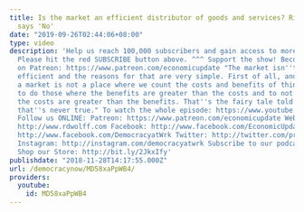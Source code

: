 ```yaml
---
title: Is the market an efficient distributor of goods and services? Richard Wolff
  says 'No'
date: "2019-09-26T02:44:06+08:00"
type: video
description: 'Help us reach 100,000 subscribers and gain access to more studio time!
  Please hit the red SUBSCRIBE button above. ^^^ Support the show! Become an EU patron
  on Patreon: https://www.patreon.com/economicupdate "The market isn''t particularly
  efficient and the reasons for that are very simple. First of all, and most basic,
  a market is not a place where we count the costs and benefits of things and decide
  to do those where the benefits are greater than the costs and to not do those where
  the costs are greater than the benefits. That''s the fairy tale told to students
  that''s never true." To watch the whole episode: https://www.youtube.com/watch?v=YyEm1baqVHU&t=849s
  Follow us ONLINE: Patreon: https://www.patreon.com/economicupdate Websites: http://www.democracyatwork.info/economicupdate
  http://www.rdwolff.com Facebook: http://www.facebook.com/EconomicUpdate http://www.facebook.com/RichardDWolff
  http://www.facebook.com/DemocracyatWrk Twitter: http://twitter.com/profwolff http://twitter.com/democracyatwrk
  Instagram: http://instagram.com/democracyatwrk Subscribe to our podcast: http://economicupdate.libsyn.com
  Shop our Store: http://bit.ly/2JkxIfy'
publishdate: "2018-11-28T14:17:55.000Z"
url: /democracynow/MD58xaPpWB4/
providers:
  youtube:
    id: MD58xaPpWB4
---
```

